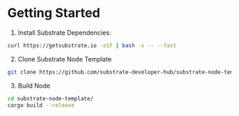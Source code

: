 # Getting Started

1. Install Substrate Dependencies:

```bash
curl https://getsubstrate.io -sSf | bash -s -- --fast
```

2. Clone Substrate Node Template

```bash
git clone https://github.com/substrate-developer-hub/substrate-node-template
```

3. Build Node

```bash
cd substrate-node-template/
cargo build --release
```
